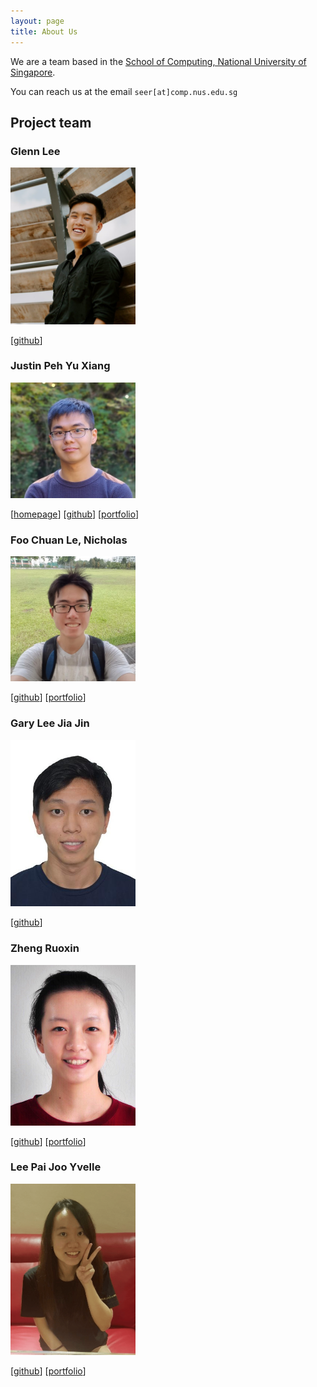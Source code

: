 ```yaml
---
layout: page
title: About Us
---
```


We are a team based in the [School of Computing, National University of Singapore](http://www.comp.nus.edu.sg).

You can reach us at the email `seer[at]comp.nus.edu.sg`

## Project team

### Glenn Lee

<img src="images/glennljs.png" width="200px">

[[github](http://github.com/glennljs)]

### Justin Peh Yu Xiang

<img src="images/pyuxiang.png" width="200px">


[[homepage](https://pyuxiang.com/)]
[[github](https://github.com/pyuxiang)]
[[portfolio](team/justin.md)]

### Foo Chuan Le, Nicholas

<img src="images/nickyfoo.png" width="200px">

[[github](http://github.com/nickyfoo)]
[[portfolio](team/nickyfoo.md)]


### Gary Lee Jia Jin

<img src="images/garyljj.png" width="200px">

[[github](https://github.com/garyljj)]

### Zheng Ruoxin

<img src="images/zhengruoxin.png" width="200px">

[[github](https://github.com/zhengruoxin)]
[[portfolio](team/zhengruoxin.md)]

### Lee Pai Joo Yvelle

<img src="images/ellevy.png" width="200px">

[[github](https://github.com/ellevy)]
[[portfolio](team/ellevy.md)]
